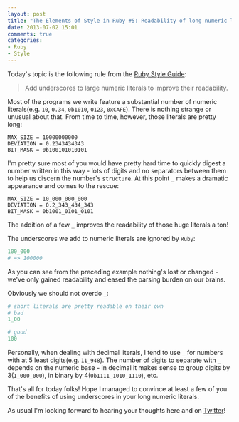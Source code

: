 ```yaml
---
layout: post
title: "The Elements of Style in Ruby #5: Readability of long numeric literals"
date: 2013-07-02 15:01
comments: true
categories:
- Ruby
- Style
---
```


Today's topic is the following rule from the [Ruby Style Guide](https://github.com/bbatsov/ruby-style-guide):

> Add underscores to large numeric literals to improve their readability.

Most of the programs we write feature a substantial number of numeric
literals(e.g. `10`, `0.34`, `0b1010`, `0123`, `0xCAFE`). There is nothing
strange or unusual about that. From time to time, however, those literals are pretty long:

```
MAX_SIZE = 10000000000
DEVIATION = 0.2343434343
BIT_MASK = 0b100101010101
```

I'm pretty sure most of you would have pretty hard time to quickly
digest a number written in this way - lots of digits and no separators
between them to help us discern the number's `structure`. At this
point `_` makes a dramatic appearance and comes to the rescue:

```
MAX_SIZE = 10_000_000_000
DEVIATION = 0.2_343_434_343
BIT_MASK = 0b1001_0101_0101
```

The addition of a few `_` improves the readability of those huge literals a ton!

The underscores we add to numeric literals are ignored by `Ruby`:

``` ruby
100_000
# => 100000
```

As you can see from the preceding example nothing's lost or changed -
we've only gained readability and eased the parsing burden on our
brains.

Obviously we should not overdo `_`:

``` ruby
# short literals are pretty readable on their own
# bad
1_00

# good
100
```

Personally, when dealing with decimal literals, I tend to use `_` for
numbers with at 5 least digits(e.g. `11_948`). The number of digits to separate with
`_` depends on the numeric base - in decimal it makes sense to group
digits by 3(`1_000_000`), in binary by 4(`0b1111_1010_1110`), etc.

That's all for today folks! Hope I managed to convince at least a few
of you of the benefits of using underscores in your long numeric literals.

As usual I'm looking forward to hearing your thoughts here and on
[Twitter](http://twitter.com/bbatsov)!
